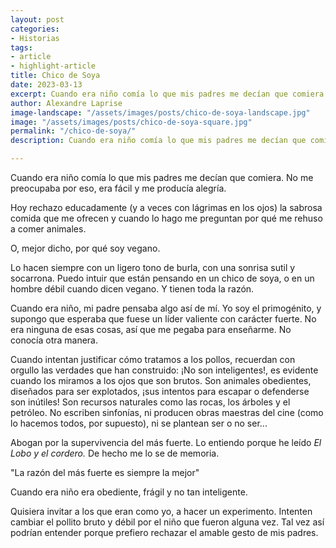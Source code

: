 ```yaml
---
layout: post
categories:
- Historias
tags:
- article
- highlight-article
title: Chico de Soya
date: 2023-03-13
excerpt: Cuando era niño comía lo que mis padres me decían que comiera. No me preocupaba por eso, era fácil y me producía alegría...
author: Alexandre Laprise
image-landscape: "/assets/images/posts/chico-de-soya-landscape.jpg"
image: "/assets/images/posts/chico-de-soya-square.jpg"
permalink: "/chico-de-soya/"
description: Cuando era niño comía lo que mis padres me decían que comiera. No me preocupaba por eso, era fácil y me producía alegría...

---
```

Cuando era niño comía lo que mis padres me decían que comiera. No me preocupaba por eso, era fácil y me producía alegría.

Hoy rechazo educadamente (y a veces con lágrimas en los ojos) la sabrosa comida que me ofrecen y cuando lo hago me preguntan por qué me rehuso a comer animales.

O, mejor dicho, por qué soy vegano.

Lo hacen siempre con un ligero tono de burla, con una sonrisa sutil y socarrona. Puedo intuir que están pensando en un chico de soya, o en un hombre débil cuando dicen vegano. Y tienen toda la razón.

Cuando era niño, mi padre pensaba algo así de mí. Yo soy el primogénito, y supongo que esperaba que fuese un líder valiente con carácter fuerte. No era ninguna de esas cosas, así que me pegaba para enseñarme. No conocía otra manera.

Cuando intentan justificar cómo tratamos a los pollos, recuerdan con orgullo las verdades que han construido: ¡No son inteligentes!, es evidente cuando los miramos a los ojos que son brutos. Son animales obedientes, diseñados para ser explotados, ¡sus intentos para escapar o defenderse son inútiles! Son recursos naturales como las rocas, los árboles y el petróleo. No escriben sinfonías, ni producen obras maestras del cine (como lo hacemos todos, por supuesto), ni se plantean ser o no ser...

Abogan por la supervivencia del más fuerte. Lo entiendo porque he leído _El Lobo y el cordero._ De hecho me lo se de memoria.

"La razón del más fuerte es siempre la mejor"

Cuando era niño era obediente, frágil y no tan inteligente.

Quisiera invitar a los que eran como yo, a hacer un experimento. Intenten cambiar el pollito bruto y débil por el niño que fueron alguna vez. Tal vez así podrían entender porque prefiero rechazar el amable gesto de mis padres.
